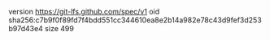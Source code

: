 version https://git-lfs.github.com/spec/v1
oid sha256:c7b9f0f89fd7f4bdd551cc344610ea8e2b14a982e78c43d9fef3d253b97d43e4
size 499
